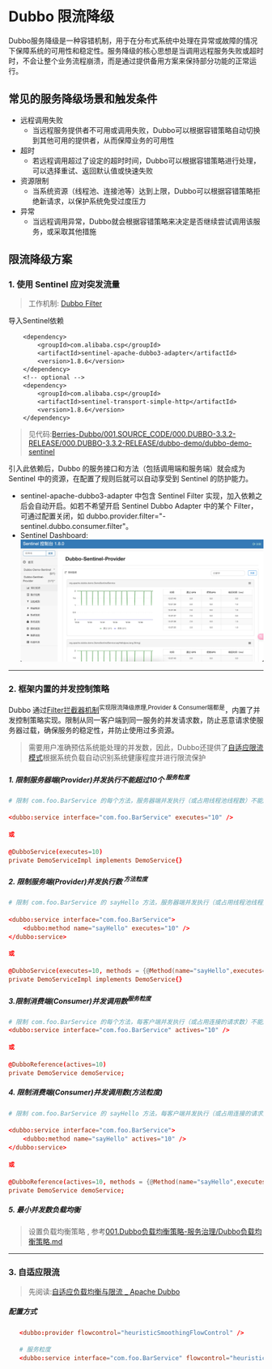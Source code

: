# Dubbo 限流降级
Dubbo服务降级是一种容错机制，用于在分布式系统中处理在异常或故障的情况下保障系统的可用性和稳定性。服务降级的核心思想是当调用远程服务失败或超时时，不会让整个业务流程崩溃，而是通过提供备用方案来保持部分功能的正常运行。

## 常见的服务降级场景和触发条件
- 远程调用失败
   + 当远程服务提供者不可用或调用失败，Dubbo可以根据容错策略自动切换到其他可用的提供者，从而保障业务的可用性
- 超时 
   + 若远程调用超过了设定的超时时间，Dubbo可以根据容错策略进行处理，可以选择重试、返回默认值或快速失败
- 资源限制
   + 当系统资源（线程池、连接池等）达到上限，Dubbo可以根据容错策略拒绝新请求，以保护系统免受过度压力
- 异常
   + 当远程调用异常，Dubbo就会根据容错策略来决定是否继续尝试调用该服务，或采取其他措施

## 限流降级方案
### 1. 使用 Sentinel 应对突发流量
> 工作机制: [Dubbo Filter](../../003.DUBBO-INTERNAL/000.DUBBO-Filter/000.从DUBBO启动分析Filter的解析与加载.md)

导入Sentinel依赖
```maven
    <dependency>
    	<groupId>com.alibaba.csp</groupId>
    	<artifactId>sentinel-apache-dubbo3-adapter</artifactId>
    	<version>1.8.6</version>
    </dependency>
    <!-- optional -->
    <dependency>
    	<groupId>com.alibaba.csp</groupId>
    	<artifactId>sentinel-transport-simple-http</artifactId>
    	<version>1.8.6</version>
    </dependency>
```
> 见代码:[Berries-Dubbo/001.SOURCE_CODE/000.DUBBO-3.3.2-RELEASE/000.DUBBO-3.3.2-RELEASE/dubbo-demo/dubbo-demo-sentinel](../../001.SOURCE_CODE/000.DUBBO-3.3.2-RELEASE/000.DUBBO-3.3.2-RELEASE/dubbo-demo/dubbo-demo-sentinel)

引入此依赖后，Dubbo 的服务接口和方法（包括调用端和服务端）就会成为 Sentinel 中的资源，在配置了规则后就可以自动享受到 Sentinel 的防护能力。
- sentinel-apache-dubbo3-adapter 中包含 Sentinel Filter 实现，加入依赖之后会自动开启。如若不希望开启 Sentinel Dubbo Adapter 中的某个 Filter，可通过配置关闭，如 dubbo.provider.filter="-sentinel.dubbo.consumer.filter"。
- Sentinel Dashboard: ![20250215133758.jpg](./IMGS/20250215133758.jpg)

---

### 2. 框架内置的并发控制策略
Dubbo 通过[Filter拦截器机制](../../003.DUBBO-INTERNAL/000.DUBBO-Filter/000.从DUBBO启动分析Filter的解析与加载.md)<sup>实现限流降级原理,Provider & Consumer端都是</sup>，内置了并发控制策略实现。限制从同一客户端到同一服务的并发请求数，防止恶意请求使服务器过载，确保服务的稳定性，并防止使用过多资源。
> 需要用户准确预估系统能处理的并发数，因此，Dubbo还提供了[自适应限流模式](#3-自适应限流)根据系统负载自动识别系统健康程度并进行限流保护

##### 1. 限制服务器端(Provider)并发执行不能超过10个 <sup>服务粒度</sup>
```conf
# 限制 com.foo.BarService 的每个方法，服务器端并发执行（或占用线程池线程数）不能超过 10 个

<dubbo:service interface="com.foo.BarService" executes="10" />

或 

@DubboService(executes=10)
private DemoServiceImpl implements DemoService{}
```

##### 2. 限制服务端(Provider)并发执行数 <sup>方法粒度</sup>
```conf
# 限制 com.foo.BarService 的 sayHello 方法，服务器端并发执行（或占用线程池线程数）不能超过 10 个

<dubbo:service interface="com.foo.BarService">
    <dubbo:method name="sayHello" executes="10" />
</dubbo:service>

或 

@DubboService(executes=10, methods = {@Method(name="sayHello",executes=10)})
private DemoServiceImpl implements DemoService{}
```

##### 3.限制消费端(Consumer)并发调用数<sup>服务粒度</sup>
```conf
# 限制 com.foo.BarService 的每个方法，每客户端并发执行（或占用连接的请求数）不能超过 10 个
<dubbo:service interface="com.foo.BarService" actives="10" />

或

@DubboReference(actives=10)
private DemoService demoService;
```

##### 4. 限制消费端(Consumer)并发调用数(方法粒度)
```conf
# 限制 com.foo.BarService 的 sayHello 方法，每客户端并发执行（或占用连接的请求数）不能超过 10 个

<dubbo:service interface="com.foo.BarService">
    <dubbo:method name="sayHello" actives="10" />
</dubbo:service>

或

@DubboReference(actives=10, methods = {@Method(name="sayHello",executes=10)})
private DemoService demoService;
```

##### 5. 最小并发数负载均衡
> 设置负载均衡策略 , 参考[001.Dubbo负载均衡策略-服务治理/Dubbo负载均衡策略.md](../001.Dubbo负载均衡策略-服务治理/Dubbo负载均衡策略.md)

---

### 3. 自适应限流
> 先阅读:[自适应负载均衡与限流 _ Apache Dubbo](../001.Dubbo负载均衡策略-服务治理/cn.dubbo.apache.org_zh-cn_overview_reference_proposals_heuristic-flow-control_.png)

##### 配置方式
```conf
   <dubbo:provider flowcontrol="heuristicSmoothingFlowControl" />
   
   # 服务粒度
   <dubbo:service interface="com.foo.BarService" flowcontrol="heuristicSmoothingFlowControl" />
```